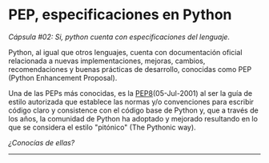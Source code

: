 # PEP, especificaciones en Python

_Cápsula #02: Si, python cuenta con especificaciones del lenguaje._

Python, al igual que otros lenguajes, cuenta con documentación oficial relacionada a nuevas implementaciones, mejoras, cambios, recomendaciones y buenas prácticas de desarrollo, conocidas como PEP (Python Enhancement Proposal).

Una de las PEPs más conocidas, es la [PEP8](https://peps.python.org/pep-0008/)(05-Jul-2001) al ser la guía de estilo autorizada que establece las normas y/o convenciones para escribir código claro y consistence con el código base de Python y, que a través de los años, la comunidad de Python ha adoptado y mejorado resultando en lo que se considera el estilo "pitónico" (The Pythonic way).

_¿Conocías de ellas?_

- - -
